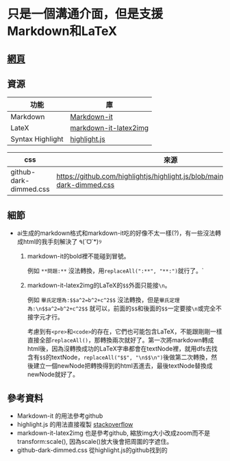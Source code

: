 # 只是一個溝通介面，但是支援Markdown和LaTeX

## [網頁](https://wakaba0972.github.io/wp/HW/HW10/index.html)

## 資源

| 功能 | 庫 |
| --- | --- |
| Markdown | [Markdown-it](https://github.com/markdown-it/markdown-it) |
| LateX | [markdown-it-latex2img](https://github.com/MakerGYT/markdown-it-latex2img) |
| Syntax Highlight | [highlight.js](https://highlightjs.org/)  |

| css | 來源 |
|-----|-----|
|  github-dark-dimmed.css    | https://github.com/highlightjs/highlight.js/blob/main/src/styles/github-dark-dimmed.css   |

## 細節
* ai生成的markdown格式和markdown-it吃的好像不太一樣(?)，有一些沒法轉成html的我手刻解決了 ٩(´ᗜ`*)୨
    1. markdown-it的bold裡不能碰到冒號。
    
        例如 `**問題:**` 沒法轉換，用`replaceAll(":**", "**:")`就行了。`
    2. markdown-it-latex2img的LaTeX的`$$`外面只能接`\n`。
    
        例如 `畢氏定理為:$$a^2=b^2+c^2$$` 沒法轉換，但是`畢氏定理為:\n$$a^2=b^2+c^2$$` 就可以，前面的`$$`和後面的`$$`一定要接`\n`或完全不接字元才行。
        
        考慮到有`<pre>`和`<code>`的存在，它們也可能包含LaTeX，不能跟剛剛一樣直接全部`replaceAll()`，那轉換兩次就好了。第一次將markdown轉成html後，因為沒轉換成功的LaTeX字串都會在textNode裡，就用dfs去找含有`$$`的textNode，`replaceAll("$$", "\n$$\n")`後做第二次轉換，然後建立一個newNode把轉換得到的html丟進去，最後textNode替換成newNode就好了。

## 參考資料
 * Markdown-it 的用法參考github
 * highlight.js 的用法直接複製 [stackoverflow](https://stackoverflow.com/questions/64332569/highlight-code-with-markdown-it-js-and-highlight-js)
 * markdown-it-latex2img 也是參考github, 縮放img大小改成zoom而不是transform:scale(), 因為scale()放大後會把周圍的字遮住。
 * github-dark-dimmed.css 從highlight.js的github找到的
